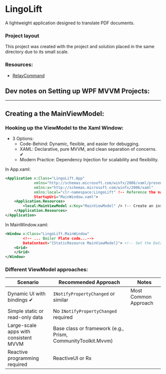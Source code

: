 ﻿# LingoLift
A lightweight application designed to translate PDF documents.

### Project layout
This project was created with the project and solution placed in the same directory due to its small scale.

### Resources:
- [RelayCommand](https://learn.microsoft.com/en-us/archive/msdn-magazine/2009/february/patterns-wpf-apps-with-the-model-view-viewmodel-design-pattern)


## Dev notes on Setting up WPF MVVM Projects:
---

## Creating a the MainViewModel:

### Hooking up the ViewModel to the Xaml Window:
- 3 Options: 
	- Code-Behind: Dynamic, flexible, and easier for debugging.
	- XAML: Declarative, pure MVVM, and clean separation of concerns. ✔
	- Modern Practice: Dependency Injection for scalability and flexibility.

In App.xaml:
```xml
<Application x:Class="LingoLift.App"
             xmlns="http://schemas.microsoft.com/winfx/2006/xaml/presentation"
             xmlns:x="http://schemas.microsoft.com/winfx/2006/xaml"
             xmlns:local="clr-namespace:LingoLift" !-- Reference the namespace of the viewmodel -->
             StartupUri="MainWindow.xaml">
    <Application.Resources>
        <local:MainViewModel x:Key="MainViewModel" /> !-- Create an instance of the viewmodel -->
    </Application.Resources>
</Application>

```

In MainWindow.xaml:
```xml
<Window x:Class="LingoLift.MainWindow"
        <!-- ... Boiler Plate code...--> 
        DataContext="{StaticResource MainViewModel}"> <!-- Set the DataContext to the viewmodel -->
    <Grid>
    </Grid>
</Window>

```

### Different ViewModel approaches:

| **Scenario**                            | **Recommended Approach**								     | Notes                                 |
|-----------------------------------------|--------------------------------------------------------------|---------------------------------------|
| Dynamic UI with bindings ✔              | `INotifyPropertyChanged` or similar							 | Most Common Approach                  |
| Simple static or read-only data         | No `INotifyPropertyChanged` required					     |									     |
| Large-scale apps with consistent MVVM   | Base class or framework (e.g., Prism, CommunityToolkit.Mvvm) |										 |
| Reactive programming required           | ReactiveUI or Rx											 |										 |


